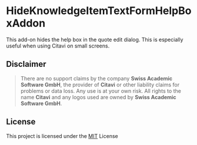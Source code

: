 # HideKnowledgeItemTextFormHelpBoxAddon

This add-on hides the help box in the quote edit dialog. This is especially useful when using Citavi on small screens.

## Disclaimer

>There are no support claims by the company **Swiss Academic Software GmbH**, the provider of **Citavi** or other liability claims for problems or data loss. Any use is at your own risk. All rights to the name **Citavi** and any logos used are owned by **Swiss Academic Software GmbH**.

## License

This project is licensed under the [MIT](LICENSE) License

